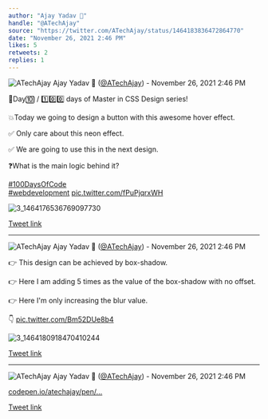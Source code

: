 ```yaml
---
author: "Ajay Yadav 🎯"
handle: "@ATechAjay"
source: "https://twitter.com/ATechAjay/status/1464183836472864770"
date: "November 26, 2021 2:46 PM"
likes: 5
retweets: 2
replies: 1
---
```

![ATechAjay](https://pbs.twimg.com/profile_images/1485567675111981057/mLsrcZdB_normal.jpg)
Ajay Yadav 🎯 ([@ATechAjay](https://twitter.com/ATechAjay)) - November 26, 2021 2:46 PM

💚Day🔟 / 1️⃣0️⃣0️⃣ days of Master in CSS Design series!

💥Today we going to design a button with this awesome hover effect.

✅ Only care about this neon effect.

✅ We are going to use this in the next design.

❓What is the main logic behind it?

[#100DaysOfCode](https://twitter.com/hashtag/100DaysOfCode)  
[#webdevelopment](https://twitter.com/hashtag/webdevelopment)  [pic.twitter.com/fPuPjqrxWH](https://twitter.com/ATechAjay/status/1464183836472864770/photo/1)

![3_1464176536769097730](https://pbs.twimg.com/media/FFHMzXqVcAI2Wop.jpg)

[Tweet link](https://twitter.com/ATechAjay/status/1464183836472864770)

---

![ATechAjay](https://pbs.twimg.com/profile_images/1485567675111981057/mLsrcZdB_normal.jpg)
Ajay Yadav 🎯 ([@ATechAjay](https://twitter.com/ATechAjay)) - November 26, 2021 2:46 PM

👉 This design can be achieved by box-shadow.

👉 Here I am adding 5 times as the value of the box-shadow with no offset.

👉 Here I'm only increasing the blur value.

👇 [pic.twitter.com/Bm52DUe8b4](https://twitter.com/ATechAjay/status/1464183845872304138/photo/1)

![3_1464180918470410244](https://pbs.twimg.com/media/FFHQyaxVgAQwNpU.jpg)

[Tweet link](https://twitter.com/ATechAjay/status/1464183845872304138)

---

![ATechAjay](https://pbs.twimg.com/profile_images/1485567675111981057/mLsrcZdB_normal.jpg)
Ajay Yadav 🎯 ([@ATechAjay](https://twitter.com/ATechAjay)) - November 26, 2021 2:46 PM

[codepen.io/atechajay/pen/…](https://codepen.io/atechajay/pen/Exvqogd?editors=1100)

[Tweet link](https://twitter.com/ATechAjay/status/1464183848661499905)